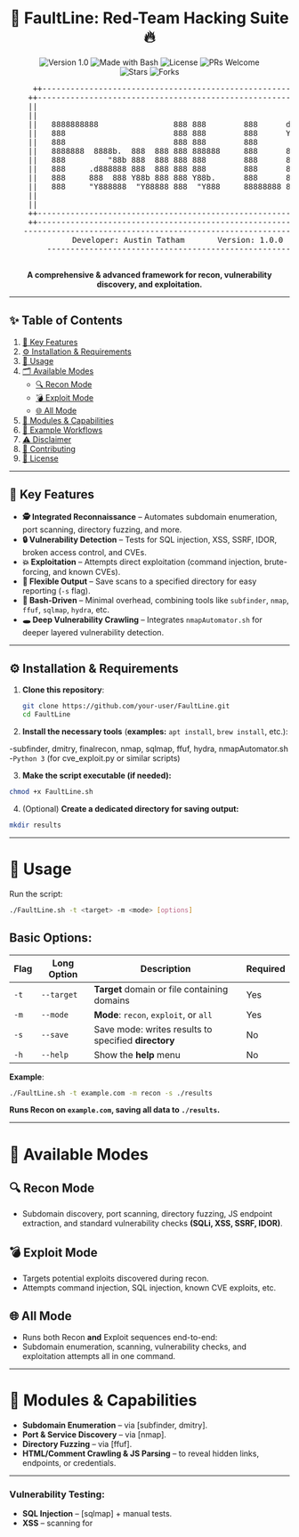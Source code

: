 <h1 align="center">🚀 FaultLine: Red-Team Hacking Suite 🔥</h1>

<p align="center">
  <img src="https://img.shields.io/badge/Version-1.0-blue.svg" alt="Version 1.0">
  <img src="https://img.shields.io/badge/Made%20with-Bash-success.svg" alt="Made with Bash">
  <img src="https://img.shields.io/badge/License-Choose%20a%20license-orange.svg" alt="License">
  <img src="https://img.shields.io/badge/PRs-Welcome-brightgreen.svg" alt="PRs Welcome">
  <br>
  <img src="https://img.shields.io/github/stars/your-username/FaultLine?style=social" alt="Stars">
  <img src="https://img.shields.io/github/forks/your-username/FaultLine?style=social" alt="Forks">
</p>

<div align="center">
  
  <pre>
     ++----------------------------------------------------------------------------------++
    ++----------------------------------------------------------------------------------++
    ||                                                                                  ||
    ||                                                                                  ||
    ||   8888888888                888 888        888      d8b                   888    ||
    ||   888                       888 888        888      Y8P                   888    ||
    ||   888                       888 888        888                            888    ||
    ||   8888888  8888b.  888  888 888 888888     888      888 88888b.   .d88b.  888    ||
    ||   888         "88b 888  888 888 888        888      888 888 "88b d8P  Y8b 888    ||
    ||   888     .d888888 888  888 888 888        888      888 888  888 88888888 Y8P    ||
    ||   888     888  888 Y88b 888 888 Y88b.      888      888 888  888 Y8b.      "     ||
    ||   888     "Y888888  "Y88888 888  "Y888     88888888 888 888  888  "Y8888  888    ||
    ||                                                                                  ||
    ||                                                                                  ||
    ++----------------------------------------------------------------------------------++
    ++----------------------------------------------------------------------------------++
   ------------------------------------------------------------
            Developer: Austin Tatham       Version: 1.0.0
        ------------------------------------------------------------
  </pre>
  
  <strong>A comprehensive & advanced framework for recon, vulnerability discovery, and exploitation.</strong>

</div>

---

## ✨ Table of Contents

1. [🔑 Key Features](#-key-features)
2. [⚙️ Installation & Requirements](#️-installation--requirements)
3. [🚀 Usage](#-usage)
4. [🗂 Available Modes](#-available-modes)
   - [🔍 Recon Mode](#recon-mode)
   - [💣 Exploit Mode](#exploit-mode)
   - [🌐 All Mode](#all-mode)
5. [🔧 Modules & Capabilities](#-modules--capabilities)
6. [🎯 Example Workflows](#-example-workflows)
7. [⚠️ Disclaimer](#️-disclaimer)
8. [🤝 Contributing](#-contributing)
9. [📜 License](#-license)

---

## 🔑 Key Features

- **🕵️ Integrated Reconnaissance** – Automates subdomain enumeration, port scanning, directory fuzzing, and more.
- **🔒 Vulnerability Detection** – Tests for SQL injection, XSS, SSRF, IDOR, broken access control, and CVEs.
- **💥 Exploitation** – Attempts direct exploitation (command injection, brute-forcing, and known CVEs).
- **📁 Flexible Output** – Save scans to a specified directory for easy reporting (`-s` flag).
- **🐚 Bash-Driven** – Minimal overhead, combining tools like `subfinder`, `nmap`, `ffuf`, `sqlmap`, `hydra`, etc.
- **🕳️ Deep Vulnerability Crawling** – Integrates `nmapAutomator.sh` for deeper layered vulnerability detection.

---

## ⚙️ Installation & Requirements

1. **Clone this repository**:
   ```bash
   git clone https://github.com/your-user/FaultLine.git
   cd FaultLine

2. **Install the necessary tools** (**examples:** `apt install`, `brew install`, etc.):

  -subfinder, dmitry, finalrecon, nmap, sqlmap, ffuf, hydra, nmapAutomator.sh  
  -`Python 3` (for cve_exploit.py or similar scripts)

3. **Make the script executable (if needed):**

  ```bash
  chmod +x FaultLine.sh
  ```
4. (Optional) **Create a dedicated directory for saving output:**

  ```bash
  mkdir results
  ```
-------
# 🚀 Usage
Run the script:

```bash
./FaultLine.sh -t <target> -m <mode> [options]
```
## **Basic Options:**  

| Flag | Long Option   | Description                                              | Required |
|------|--------------|---------------------------------------------------------|----------|
| `-t` | `--target`   | **Target** domain or file containing domains            | Yes      |
| `-m` | `--mode`     | **Mode**: `recon`, `exploit`, or `all`                  | Yes      |
| `-s` | `--save`     | Save mode: writes results to specified **directory**    | No       |
| `-h` | `--help`     | Show the **help** menu                                  | No       |

**Example**:  
```bash
./FaultLine.sh -t example.com -m recon -s ./results
```

<strong>Runs Recon on `example.com`, saving all data to `./results`.</strong>

---

# 📂 **Available Modes**  

## 🔍 Recon Mode
- Subdomain discovery, port scanning, directory fuzzing, JS endpoint extraction, and standard vulnerability checks **(SQLi, XSS, SSRF, IDOR)**.
## 💣 Exploit Mode
- Targets potential exploits discovered during recon.
- Attempts command injection, SQL injection, known CVE exploits, etc.
## 🌐 All Mode
- Runs both Recon **and** Exploit sequences end-to-end:
- Subdomain enumeration, scanning, vulnerability checks, and exploitation attempts all in one command.

---

# **🔧 Modules & Capabilities**
- **Subdomain Enumeration** – via [subfinder, dmitry].
- **Port & Service Discovery** – via [nmap].
- **Directory Fuzzing** – via [ffuf].
- **HTML/Comment Crawling & JS Parsing** – to reveal hidden links, endpoints, or credentials.
---
### **Vulnerability Testing:**
- **SQL Injection** – [sqlmap] + manual tests.
- **XSS** – scanning for **<script>** tags, reflection points.
- **SSRF** – parameter-based checks to internal endpoints.
- **IDOR / Broken Access Control** – checks for direct object references or missing ACLs.
- **Deep Vuln Scan** – using `nmapAutomator.sh -t Vulns.`
### **Exploitation:**
- **Command Injection** – tests with injected whoami, etc.
- **SSH Brute Force** – via [hydra].
- **Known CVE Exploits** – run `cve_exploit.py` or similar scripts.
- **Privilege Escalation Checks** – scanning for **admin endpoints**, **403 bypass**, etc.
### **Output Management:**
- `-s <dir>` – saves all logs and data to a chosen directory.
- **DEBUG=1 – set in script for verbose, debug-level logging.
---
# **🎯 Example Workflows**  

## - **Full Recon & Exploit:**

  ```bash
  ./FaultLine.sh -t target-example.com -m all -s output_results
  ```
  - **Performs subdomain enumeration, scanning, vuln detection, exploitation attempts – saves it all.
---  
  ## - **Recon Only:**
  
  ```bash
  ./FaultLine.sh -t target-example.com -m recon
  ```
  - **Gathers host intelligence, subdomains, open ports, and basic vulnerability insights.
---
  ## - **Focused Exploitation:**
  
  ```bash
  ./FaultLine.sh -t target-example.com -m exploit -s exploited_results
  ```
  - **Skips the broad recon steps and directly tries exploit modules, logging to exploited_results.
  ---
### ⚠️ Disclaimer
  This project is for research, and educational purposes only.  
  Always ensure you have explicit permission before testing or attacking any systems.
  No liability is assumed by the author for misuse or damage caused by this software.  
    This _tool_ is only meant to demonstrate what a would be hacker would maybe use.  
    Use according to the law.
---
 I'm mainly focused on automating **_manual_ enumeration and exploitation**. Currently this tool automates a bunch of tasks, but my goal is to make FaultLine think and behave/respond more like a human hacker rather than just running tools and spitting out results.  
 
 In other words, my focus is on expanding the manual side of the code.
So that when using this _tool_, you get more than just another mediocore scan with cluttered results that never lead to any type of result. 

Instead of just listing outputs, it should actually analyze what it finds and adapt—like if it discovers a certain tech stack.  
It should immediately check for vulnerabilities related to it. If it finds an exposed API key, 
it shouldn’t just save it to a file; it should actually try using it against the API and see what it can access.
---
### **I want FaultLine to act like a real pentester would:**

  **1. Thoroughly map the attack surface, treating every little detail as a potential lead.**
  
  **2. Use recon data for smart exploitation, like chaining an exposed admin panel with a weak password into full access.**
  
  **3. Combine manual methods and automation to go deep and find things most automated tools would miss.**

As of right now it's a multi-tool automater with some unique aspects that go along with them.  
Some of the _"unique"_ aspects that I intend to implement,(some already have been).  

**Manual API Testing**
  - Parse JavaScript files for API endpoints & secrets
  - Send crafted API requests to test for IDOR, rate-limit bypass, etc. 

**Fuzzing Based on Findings**  
  - Adjust wordlists based on discovered tech  
  - Focus on paths likely to contain juicy info (e.g., `/admin`, `/wp-json/`)

**Using Recon Data to Guide Attacks**
  - Extract leaked credentials, API keys, or tokens  
  - Test against discovered endpoints in real-time  
---
### **Exploitation Phase**

**Using What’s Found to Gain More Access**
  - Test SQL injection manually with crafted payloads  
  - Try XSS payloads across multiple contexts (reflected, stored, DOM)  
**Chaining Vulnerabilities**
  - **Example**: CORS misconfiguration + API Key Leakage → Full Account Takeover  
**Privilege Escalation**  
  - Switch cookies, headers, and user roles to escalate access  
  - Look for IDOR vulnerabilities in APIs
---
### Examples ###

**Testing Authentication Bypass Without Tools**
  ``` bash
  curl -X POST "https://target.com/login" -d "username=admin'--&password="
  ```
  Instead of simply running `Hydra`, the script should recognize authentication weaknesses (e.g., SQL injection in login forms) and attempt them dynamically.

**Manually Exploiting Open Directories**
``` bash
curl -s https://target.com/.git/config
```
  If directory listing is enabled, the tool should recognize this and automatically attempt to retrieve sensitive files (e.g., .git, .env, backup.sql).

**Adaptive URL Fuzzing**

```bash
  for endpoint in "admin" "backup" "hidden" "old"; do
      curl -s -o /dev/null -w "%{http_code}" "https://target.com/$endpoint"
  done
```
Rather than blindly fuzzing, the tool should prioritize directories based on prior reconnaissance (e.g., tech stack hints, known CMS structures).

**Checking for Misconfigured APIs**

``` bash
curl -s -H "Authorization: Bearer invalidtoken" "https://api.target.com/v1/users"
```
If an API responds with **"Invalid Token"** instead of **"Unauthorized"**, the script should recognize it as a potential IDOR or broken access control vulnerability.
The end goal is to make it not just another automated tool but one that actually learns, makes smart decisions, and finds bugs others won’t.
---
### 🤝 Contributing  
Fork this repo.  
- **Create a new branch:** git checkout -b feature/awesome-improvement.  
- **Commit your changes:** git commit -m 'Add a cool feature'.  
- **Push to your branch:** git push origin feature/awesome-improvement.  
- **Submit a Pull Request.**
---
  - **I'm far from a _seasoned_ hacker or an _experienced_ programmer.**
  - **Any contribution of any form, even if only words are appreciated.**  
---
📜 License

mathematica
Copy
Edit
[Your License Text Here]
Happy hacking and stay authorized! Use responsibly to secure and strengthen systems, not harm them.

1. **Clone this repository**:
   ```bash
   git clone https://github.com/your-username/FaultLine.git
   cd FaultLine

